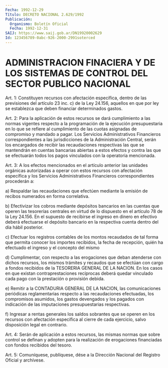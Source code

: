 ```yaml
---
Fecha: 1992-12-29
Título: DECRETO NACIONAL 2.629/1992
Publicación:
  Organismo: Boletín Oficial
  Fecha: 1992-12-31
SAIJ: https://www.saij.gob.ar/DN19920002629
Id: 123456789-0abc-926-2000-2991soterced
---
```

# ADMINISTRACION FINACIERA Y DE LOS SISTEMAS DE CONTROL DEL SECTOR PUBLICO NACIONAL

<a id="1"></a>
Art. 1: Constituyen recursos con afectación específica, dentro de las  previsiones  del  artículo  23  inc.  c)  de la Ley 24.156, aquellos   en  que  por  ley  se  establezca  que  deben  financiar determinados gastos.

<a id="2"></a>
Art. 2: Para la aplicación de estos recursos se dará cumplimiento  a  las  normas vigentes respecto a la programación de la ejecución presupuestaria  en  lo  que se refiere al cumplimiento de  las  cuotas asignadas de compromiso  y  mandado  a  pagar.  Los Servicios    Administrativos  Financieros  correspondientes  a  las jurisdicciones  de  la Administración Central, serán los encargados de recibir las recaudaciones  respectivas  las que se mantendrán en cuentas  bancarias abiertas a estos efectos y  contra  las  que  se efectuarán todos los pagos vinculados con la operatoria mencionada.

<a id="3"></a>
Art.  3: A los efectos mencionados en el artículo anterior las unidades orgánicas  autorizadas  a  operar  con  estos recursos con afectación  específica y los Servicios Administrativos  Financieros correspondientes procederán a:

a) Respaldar  las  recaudaciones  que efectúen mediante la emisión de recibos numerados en forma correlativa.

b)  Efectivizar los cobros mediante  depósitos  bancarios  en  las cuentas  que  operen  las  tesorerías  centrales  en  virtud  de lo dispuesto  en  el  artículo  78 de la Ley 24.156. En el supuesto de recibirse el ingreso en dinero  en  efectivo  deberá  efectuarse el depósito  bancario  en  la  respectiva cuenta dentro del día  hábil posterior.

c) Efectuar los registros contables  de  los  montos recaudados de tal forma que permita conocer los importes recibidos,  la  fecha de recepción,  quién  ha  efectuado el ingreso y el concepto del mismo

d)  Cumplimentar,  con  respecto   a  las  erogaciones  que  deban atenderse con dichos recursos, los mismos  trámites  y recaudos que se  efectúan  con cargo a fondos recibidos de la TESORERIA  GENERAL DE  LA NACION. En  los  casos  en  que  existan  contraprestaciones recíprocas  deberá  quedar  vinculado cada pago con la prestación o provisión debida.

e) Remitir a la CONTADURIA GENERAL DE LA NACION, las comunicaciones periódicas reglamentarias respecto a las recaudaciones  efectuadas, los  compromisos  asumidos,  los  gastos devengados  y  los  pagados  con  indicación  de  las  imputaciones presupuestarias respectivas.

f) Ingresar a rentas  generales los saldos sobrantes que se operen en  los  recursos  con afectación  específica  al  cierre  de  cada ejercicio, salvo disposición legal en contrario.

<a id="4"></a>
Art. 4: Serán de aplicación a estos recursos, las mismas normas que  sobre  control  se  definan  y  adopten para la realización de erogaciones   financiadas  con  fondos  recibidos    del    tesoro.

<a id="5"></a>
Art.  5: Comuníquese, publíquese, dése a la Dirección Nacional del Registro Oficial y archívese.